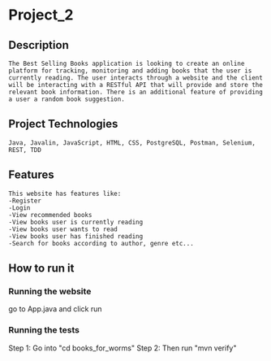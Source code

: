 # Project_2

## Description
    The Best Selling Books application is looking to create an online platform for tracking, monitoring and adding books that the user is currently reading. The user interacts through a website and the client will be interacting with a RESTful API that will provide and store the relevant book information. There is an additional feature of providing a user a random book suggestion.

## Project Technologies
    Java, Javalin, JavaScript, HTML, CSS, PostgreSQL, Postman, Selenium, REST, TDD

## Features
    This website has features like:
    -Register
    -Login
    -View recommended books
    -View books user is currently reading
    -View books user wants to read
    -View books user has finished reading
    -Search for books according to author, genre etc...



## How to run it
### Running the website
   go to App.java and click run
### Running the tests
   Step 1: Go into "cd books_for_worms"
   Step 2: Then run "mvn verify"
